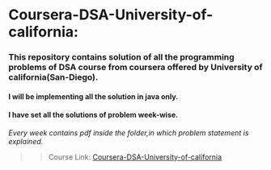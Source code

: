 # Coursera-DSA-University-of-california:

### This repository contains solution of all the programming problems of DSA course from coursera offered by University of california(San-Diego).
#### I will be implementing all the solution in java only.
#### I have set all the solutions of problem week-wise.

*Every week contains pdf inside the folder,in which problem statement is explained.* 

>> Course Link: [Coursera-DSA-University-of-california](https://www.coursera.org/specializations/data-structures-algorithms)